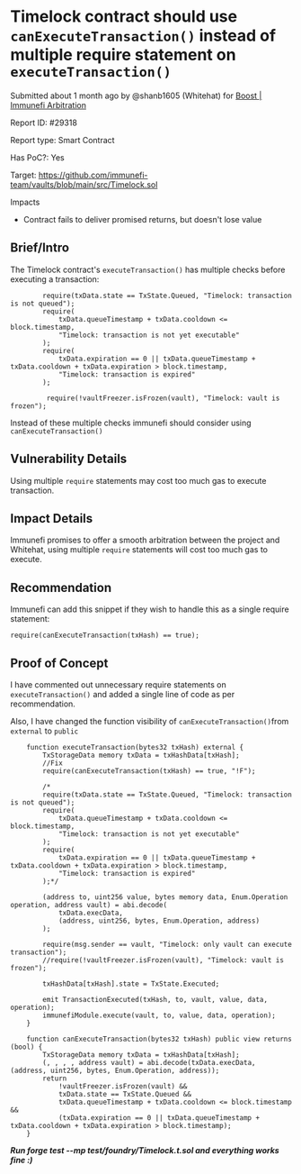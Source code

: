 # Timelock contract should use `canExecuteTransaction()` instead of multiple require statement on `executeTransaction()`

Submitted  about 1 month  ago by @shanb1605 (Whitehat)  for  [Boost | Immunefi Arbitration](https://immunefi.com/bounty/immunefiarbitration-boost)


Report ID: #29318

Report type: Smart Contract

Has PoC?: Yes

Target: https://github.com/immunefi-team/vaults/blob/main/src/Timelock.sol

Impacts

-   Contract fails to deliver promised returns, but doesn't lose value

## Brief/Intro

The Timelock contract's  `executeTransaction()`  has multiple checks before executing a transaction:

```solidity
        require(txData.state == TxState.Queued, "Timelock: transaction is not queued");
        require(
            txData.queueTimestamp + txData.cooldown <= block.timestamp,
            "Timelock: transaction is not yet executable"
        );
        require(
            txData.expiration == 0 || txData.queueTimestamp + txData.cooldown + txData.expiration > block.timestamp,
            "Timelock: transaction is expired"
        );
        
         require(!vaultFreezer.isFrozen(vault), "Timelock: vault is frozen");

```

Instead of these multiple checks immunefi should consider using  `canExecuteTransaction()`

## Vulnerability Details

Using multiple  `require`  statements may cost too much gas to execute transaction.

## Impact Details

Immunefi promises to offer a smooth arbitration between the project and Whitehat, using multiple  `require`  statements will cost too much gas to execute.

## Recommendation

Immunefi can add this snippet if they wish to handle this as a single require statement:

```solidity
require(canExecuteTransaction(txHash) == true);

```
## Proof of Concept

I have commented out unnecessary require statements on  `executeTransaction()`  and added a single line of code as per recommendation.

Also, I have changed the function visibility of  `canExecuteTransaction()`from  `external`  to  `public`

```solidity
    function executeTransaction(bytes32 txHash) external {
        TxStorageData memory txData = txHashData[txHash];
        //Fix
        require(canExecuteTransaction(txHash) == true, "!F");

        /*
        require(txData.state == TxState.Queued, "Timelock: transaction is not queued");
        require(
            txData.queueTimestamp + txData.cooldown <= block.timestamp,
            "Timelock: transaction is not yet executable"
        );
        require(
            txData.expiration == 0 || txData.queueTimestamp + txData.cooldown + txData.expiration > block.timestamp,
            "Timelock: transaction is expired"
        );*/

        (address to, uint256 value, bytes memory data, Enum.Operation operation, address vault) = abi.decode(
            txData.execData,
            (address, uint256, bytes, Enum.Operation, address)
        );

        require(msg.sender == vault, "Timelock: only vault can execute transaction");
        //require(!vaultFreezer.isFrozen(vault), "Timelock: vault is frozen");

        txHashData[txHash].state = TxState.Executed;

        emit TransactionExecuted(txHash, to, vault, value, data, operation);
        immunefiModule.execute(vault, to, value, data, operation);
    }

    function canExecuteTransaction(bytes32 txHash) public view returns (bool) {
        TxStorageData memory txData = txHashData[txHash];
        (, , , , address vault) = abi.decode(txData.execData, (address, uint256, bytes, Enum.Operation, address));
        return
            !vaultFreezer.isFrozen(vault) &&
            txData.state == TxState.Queued &&
            txData.queueTimestamp + txData.cooldown <= block.timestamp &&
            (txData.expiration == 0 || txData.queueTimestamp + txData.cooldown + txData.expiration > block.timestamp);
    }

```

_**Run forge test --mp test/foundry/Timelock.t.sol and everything works fine :)**_
